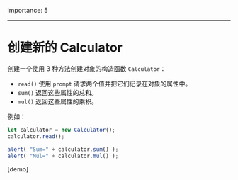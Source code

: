 importance: 5

---

# 创建新的 Calculator

创建一个使用 3 种方法创建对象的构造函数 `Calculator`：

- `read()` 使用 `prompt` 请求两个值并把它们记录在对象的属性中。
- `sum()` 返回这些属性的总和。
- `mul()` 返回这些属性的乘积。

例如：

```js
let calculator = new Calculator();
calculator.read();

alert( "Sum=" + calculator.sum() );
alert( "Mul=" + calculator.mul() );
```

[demo]
